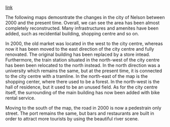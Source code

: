 [link](https://www.ielts-writing.info/EXAM/academic_writing_samples_task_1/1200/)

The following maps demosntrate the changes in the city of Nelson between 2000 and the present time. Overall, we can see the area has been almost completely reconstructed. Many infrastructures and amenites have been added, such as recidential building, shopping centre and so on.

In 2000, the old market was located in the west to the city centre, whereas now it has been moved to the east direction of the city centre and fully renovated. The original building has been replaced by a store intead. Furthermore, the train station situated in the north-west of the city centre has been been relocated to the north instead. In the north direction was a university which remains the same, but at the present time, it is connected to the city centre with a tramline. In the north-east of the map is the shopping center, where there used to be a forest. In the north-west is the hall of residence, but it used to be an unused field. As for the city centre itself, the surrounding of the main building has now been added with bike rental service.

Moving to the south of the map, the road in 2000 is now a pedestrain only street. The port remains the same, but bars and restaurants are built in order to attract more tourists by using the beautiful river scene.